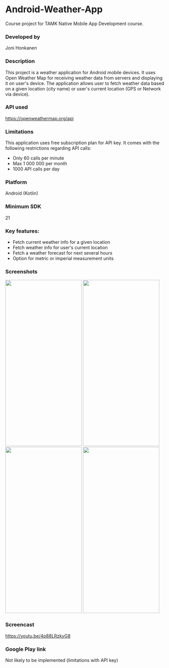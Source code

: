 # Android-Weather-App
Course project for TAMK Native Mobile App Development course.

### Developed by
Joni Honkanen

### Description
This project is a weather application for Android mobile devices. 
It uses Open Weather Map for receiving weather data from servers and displaying it on user's device.
The application allows user to fetch weather data based on a given location (city name) or user's current location (GPS or Network via device).

### API used
https://openweathermap.org/api

### Limitations
This application uses free subscription plan for API key. It comes with the following restrictions regarding API calls:
- Only 60 calls per minute
- Max 1 000 000 per month
- 1000 API calls per day

### Platform
Android (Kotlin)

### Minimum SDK
21

### Key features:
- Fetch current weather info for a given location
- Fetch weather info for user's current location
- Fetch a weather forecast for next several hours
- Option for metric or imperial measurement units

### Screenshots

<img src="https://github.com/jonijhonkanen/Android-Weather-App/blob/main/images/main.png" width=240 height=520/>

<img src="https://github.com/jonijhonkanen/Android-Weather-App/blob/main/images/current.png" width=240 height=520/>

<img src="https://github.com/jonijhonkanen/Android-Weather-App/blob/main/images/forecast.png" width=240 height=520/>

<img src="https://github.com/jonijhonkanen/Android-Weather-App/blob/main/images/settings.png" width=240 height=520/>

### Screencast
https://youtu.be/4p88LRzkyG8

### Google Play link
Not likely to be implemented (limitations with API key)
